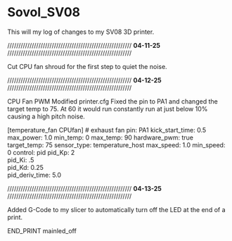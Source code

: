 # Sovol_SV08

This will my log of changes to my SV08 3D printer.

////////////////////////////////////////////////////////
**04-11-25**
////////////////////////////////////////////////////////

Cut CPU fan shroud for the first step to quiet the noise.

////////////////////////////////////////////////////////
**04-12-25**
////////////////////////////////////////////////////////

CPU Fan PWM
Modified printer.cfg 
Fixed the pin to PA1 and changed the target temp to 75. At 60 it would run constantly run at just below 10% causing a high pitch noise.

[temperature_fan CPUfan] # exhaust fan
pin: PA1
kick_start_time: 0.5
max_power: 1.0
min_temp: 0
max_temp: 90
hardware_pwm: true
target_temp: 75
sensor_type: temperature_host
max_speed: 1.0
min_speed: 0
control: pid
pid_Kp: 2     
pid_Ki: .5     
pid_Kd: 0.25     
pid_deriv_time: 5.0

////////////////////////////////////////////////////////
**04-13-25**
////////////////////////////////////////////////////////

Added G-Code to my slicer to automatically turn off the LED at the end of a print.

END_PRINT
mainled_off

